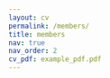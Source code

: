 ```yaml
---
layout: cv
permalink: /members/
title: members
nav: true
nav_order: 2
cv_pdf: example_pdf.pdf
---
```

